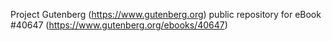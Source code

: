 Project Gutenberg (https://www.gutenberg.org) public repository for eBook #40647 (https://www.gutenberg.org/ebooks/40647)
